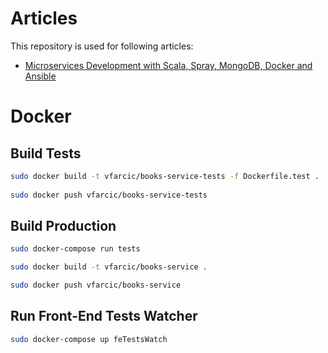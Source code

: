 Articles
========

This repository is used for following articles:

* [Microservices Development with Scala, Spray, MongoDB, Docker and Ansible](http://technologyconversations.com/2015/01/26/microservices-development-with-scala-spray-mongodb-docker-and-ansible/)

Docker
============

Build Tests
-----------

```bash
sudo docker build -t vfarcic/books-service-tests -f Dockerfile.test .
    
sudo docker push vfarcic/books-service-tests
```

Build Production
----------------

```bash
sudo docker-compose run tests

sudo docker build -t vfarcic/books-service .

sudo docker push vfarcic/books-service
```

Run Front-End Tests Watcher
---------------------------

```bash
sudo docker-compose up feTestsWatch
```